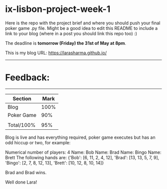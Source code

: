 # ix-lisbon-project-week-1

Here is the repo with the project brief and where you should push your final poker game .py file. Might be a good idea to edit this README to include a link to your blog (where in a post you should link this repo too) :) 

The deadline is **tomorrow (Friday) the 31st of May at 8pm**.



This is my blog URL: https://larasharma.github.io/

------------------------------------------------------------------------------------------------
# Feedback: 
------------------------------------------------------------------------------------------------

| Section | Mark | 
|---|---| 
| Blog | 100% | 
| Poker Game | 90% |
||| 
| Total/100% | 95% | 

Blog is live and has everything required, poker game executes but has an odd hiccup or two, for example:

Numerical number of players: 4
Name: Bob
Name: Brad
Name: Bingo
Name: Brett
The following hands are:  {'Bob': [6, 11, 2, 4, 12], 'Brad': [13, 13, 5, 7, 9], 'Bingo': [2, 7, 8, 12, 13], 'Brett': [10, 12, 8, 10, 14]}

Brad and Brad wins.



Well done Lara!
